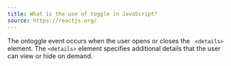 ```yaml
---
title: What is the use of toggle in JavaScript?
source: https://reactjs.org/
---
```


The ontoggle event occurs when the user opens or closes the ` <details>` element. The `<details>` element specifies additional details that the user can view or hide on demand.
